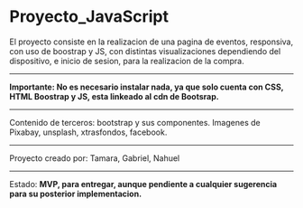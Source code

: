 # Proyecto_JavaScript 
El proyecto consiste en la realizacion de una pagina de eventos, responsiva, con uso de boostrap y JS, con distintas visualizaciones dependiendo del dispositivo, e inicio de sesion, para la realizacion de la compra.
<hr>
<strong>Importante: No es necesario instalar nada, ya que solo cuenta con CSS, HTML Boostrap y JS, esta linkeado al cdn de Bootsrap.</strong>
<hr>

Contenido de terceros:
bootstrap y sus componentes.
Imagenes de Pixabay, unsplash, xtrasfondos, facebook.
<hr>
Proyecto creado por:
Tamara, Gabriel, Nahuel
<hr>
Estado:
<strong>MVP, para entregar, aunque pendiente a cualquier sugerencia para su posterior implementacion.</strong>
